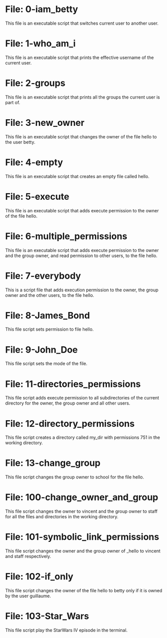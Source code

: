 # File: 0-iam_betty 
This file is an executable script that switches current user to another user.
# File: 1-who_am_i
This file is an executable script that prints the effective username of the current user.
# File: 2-groups
This file is an executable script that prints all the groups the current user is part of.
# File: 3-new_owner
This file is an executable script that changes the owner of the file hello to the user betty.
# File: 4-empty
This file is an executable script that creates an empty file called hello. 
# File: 5-execute
This file is an executable script that adds execute permission to the owner of the file hello.
# File: 6-multiple_permissions
This file is an executable script that adds execute permission to the owner and the group owner, and read permission to other users, to the file hello.
# File: 7-everybody
This is a script file that adds execution permission to the owner, the group owner and the other users, to the file hello.
# File: 8-James_Bond
This file script sets permission to file hello.
# File: 9-John_Doe
This file script sets the mode of the file.
# File: 11-directories_permissions
This file script adds execute permission to all subdirectories of the current directory for the owner, the group owner and all other users.
# File: 12-directory_permissions
This file script creates a directory called my_dir with permissions 751 in the working directory.
# File: 13-change_group
This file script changes the group owner to school for the file hello.
# File: 100-change_owner_and_group
This file script changes the owner to vincent and the group owner to staff for all the files and directories in the working directory.
# File: 101-symbolic_link_permissions
This file script changes the owner and the group owner of _hello to vincent and staff respectively.
# File: 102-if_only
This file script changes the owner of the file hello to betty only if it is owned by the user guillaume.
# File: 103-Star_Wars
This file script play the StarWars IV episode in the terminal. 
